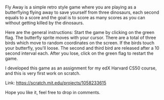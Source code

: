 Fly Away is a simple retro style game where you are playing as a butterflying flying away to save yourself from three dinosaurs, each second equals to a score and the goal is to score as many scores as you can without getting killed by the dinosaurs.

Here are the general instructions:
Start the game by clicking on the green flag.
The butterfly sprite moves with your cursor.
There are a total of three birds which move to random coordinates on the screen.
If the birds touch your butterfly, you'll loose.
The second and third bird are released after a 10 second interval each.
After you lose, click on the green flag to restart the game.

I developed this game as an assignment for my edX Harvard CS50 course, and this is very first work on scratch.

Link: https://scratch.mit.edu/projects/1058233615

Hope you like it, feel free to drop in comments.

